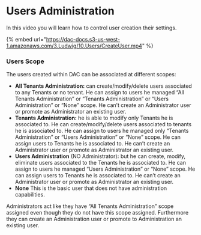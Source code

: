 # Users Administration

In this video you will learn how to control user creation their settings.

{% embed url="https://dac-docs.s3-us-west-1.amazonaws.com/3.Ludwig/10.Users/CreateUser.mp4" %}

### **Users Scope**

The users created within DAC can be associated at different scopes:

* **All Tenants Administration:** can create/modify/delete users associated to any Tenants or no tenant. He can assign to users he managed “All Tenants Administration” or “Tenants Administration” or “Users Administration” or “None” scope. He can’t create an Administrator user or promote as Administrator an existing user.
* **Tenants Administration:** he is able to modify only Tenants he is associated to. He can create/modify/delete users associated to tenants he is associated to. He can assign to users he managed only “Tenants Administration” or “Users Administration” or “None” scope. He can assign users to Tenants he is associated to. He can’t create an Administrator user or promote as Administrator an existing user.
* **Users Administration** \(NO Administrator\)**:** but he can create, modify, eliminate users associated to the Tenants he is associated to. He can assign to users he managed “Users Administration” or “None” scope. He can assign users to Tenants he is associated to. He can’t create an Administrator user or promote as Administrator an existing user.
* **None** This is the basic user that does not have administration capabilities.

Administrators act like they have “All Tenants Administration” scope assigned even though they do not have this scope assigned. Furthermore they can create an Administration user or promote to Administration an existing user.

